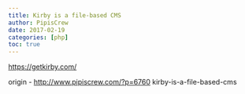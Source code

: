 ```yaml
---
title: Kirby is a file-based CMS
author: PipisCrew
date: 2017-02-19
categories: [php]
toc: true
---
```


https://getkirby.com/

origin - http://www.pipiscrew.com/?p=6760 kirby-is-a-file-based-cms